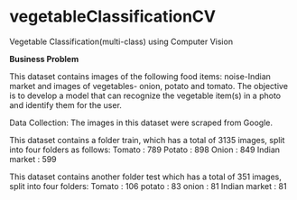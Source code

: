 # vegetableClassificationCV
Vegetable Classification(multi-class) using Computer Vision

**Business Problem**

This dataset contains images of the following food items: noise-Indian market and images of vegetables- onion, potato and tomato. The objective is to develop a model that can recognize the vegetable item(s) in a photo and identify them for the user.

Data Collection: The images in this dataset were scraped from Google.

This dataset contains a folder train, which has a total of 3135 images, split into four folders as follows:
Tomato : 789
Potato : 898
Onion : 849
Indian market : 599

This dataset contains another folder test which has a total of 351 images, split into four folders:
Tomato : 106
potato : 83
onion : 81
Indian market : 81
